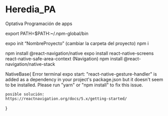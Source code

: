 # Heredia_PA
Optativa Programación de apps

export PATH=$PATH:~/.npm-global/bin

expo init “NombreProyecto”
(cambiar la carpeta del proyecto)
npm i 

npm install @react-navigation/native
expo install react-native-screens react-native-safe-area-context  (Navigation)
npm install @react-navigation/native-stack


NativeBase{
    Error terminal expo start:
    "react-native-gesture-handler" is added as a dependency in your project's package.json but it doesn't seem to be installed. Please run "yarn" or "npm install" to fix this issue.

    posible solución:
    https://reactnavigation.org/docs/5.x/getting-started/
}